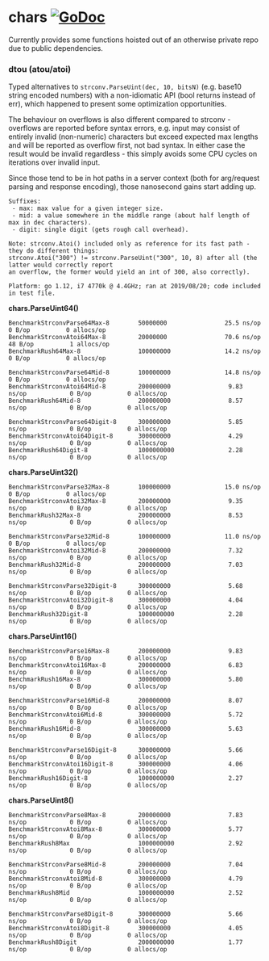 # chars [![GoDoc](https://godoc.org/github.com/muyo/rush/chars?status.svg)](https://godoc.org/github.com/muyo/rush/chars) 

Currently provides some functions hoisted out of an otherwise private repo due to public dependencies.

### dtou (atou/atoi)

Typed alternatives to `strconv.ParseUint(dec, 10, bitsN)` (e.g. base10 string encoded numbers) with a non-idiomatic 
API (bool returns instead of err), which happened to present some optimization opportunities.

The behaviour on overflows is also different compared to strconv - overflows are reported before syntax errors, e.g. 
input may consist of entirely invalid (non-numeric) characters but exceed expected max lengths and will be reported as 
overflow first, not bad syntax. In either case the result would be invalid regardless - this simply avoids some CPU 
cycles on iterations over invalid input.

Since those tend to be in hot paths in a server context (both for arg/request parsing and response encoding),
those nanosecond gains start adding up.

```
Suffixes:
 - max: max value for a given integer size.
 - mid: a value somewhere in the middle range (about half length of max in dec characters).
 - digit: single digit (gets rough call overhead).

Note: strconv.Atoi() included only as reference for its fast path - they do different things: 
strconv.Atoi("300") != strconv.ParseUint("300", 10, 8) after all (the latter would correctly report 
an overflow, the former would yield an int of 300, also correctly).

Platform: go 1.12, i7 4770k @ 4.4GHz; ran at 2019/08/20; code included in test file.
```

**chars.ParseUint64()**
```
BenchmarkStrconvParse64Max-8        50000000                25.5 ns/op             0 B/op          0 allocs/op
BenchmarkStrconvAtoi64Max-8         20000000                70.6 ns/op            48 B/op          1 allocs/op
BenchmarkRush64Max-8                100000000               14.2 ns/op             0 B/op          0 allocs/op

BenchmarkStrconvParse64Mid-8        100000000               14.8 ns/op             0 B/op          0 allocs/op
BenchmarkStrconvAtoi64Mid-8         200000000                9.83 ns/op            0 B/op          0 allocs/op
BenchmarkRush64Mid-8                200000000                8.57 ns/op            0 B/op          0 allocs/op

BenchmarkStrconvParse64Digit-8      300000000                5.85 ns/op            0 B/op          0 allocs/op
BenchmarkStrconvAtoi64Digit-8       300000000                4.29 ns/op            0 B/op          0 allocs/op
BenchmarkRush64Digit-8              1000000000               2.28 ns/op            0 B/op          0 allocs/op
```
**chars.ParseUint32()**
```
BenchmarkStrconvParse32Max-8        100000000               15.0 ns/op             0 B/op          0 allocs/op
BenchmarkStrconvAtoi32Max-8         200000000                9.35 ns/op            0 B/op          0 allocs/op
BenchmarkRush32Max-8                200000000                8.53 ns/op            0 B/op          0 allocs/op

BenchmarkStrconvParse32Mid-8        100000000               11.0 ns/op             0 B/op          0 allocs/op
BenchmarkStrconvAtoi32Mid-8         200000000                7.32 ns/op            0 B/op          0 allocs/op
BenchmarkRush32Mid-8                200000000                7.03 ns/op            0 B/op          0 allocs/op

BenchmarkStrconvParse32Digit-8      300000000                5.68 ns/op            0 B/op          0 allocs/op
BenchmarkStrconvAtoi32Digit-8       300000000                4.04 ns/op            0 B/op          0 allocs/op
BenchmarkRush32Digit-8              1000000000               2.28 ns/op            0 B/op          0 allocs/op
```
**chars.ParseUint16()**
```
BenchmarkStrconvParse16Max-8        200000000                9.83 ns/op            0 B/op          0 allocs/op
BenchmarkStrconvAtoi16Max-8         200000000                6.83 ns/op            0 B/op          0 allocs/op
BenchmarkRush16Max-8                300000000                5.80 ns/op            0 B/op          0 allocs/op

BenchmarkStrconvParse16Mid-8        200000000                8.07 ns/op            0 B/op          0 allocs/op
BenchmarkStrconvAtoi6Mid-8          300000000                5.72 ns/op            0 B/op          0 allocs/op
BenchmarkRush16Mid-8                300000000                5.63 ns/op            0 B/op          0 allocs/op

BenchmarkStrconvParse16Digit-8      300000000                5.66 ns/op            0 B/op          0 allocs/op
BenchmarkStrconvAtoi16Digit-8       300000000                4.06 ns/op            0 B/op          0 allocs/op
BenchmarkRush16Digit-8              1000000000               2.27 ns/op            0 B/op          0 allocs/op
```
**chars.ParseUint8()**
```
BenchmarkStrconvParse8Max-8         200000000                7.83 ns/op            0 B/op          0 allocs/op
BenchmarkStrconvAtoi8Max-8          300000000                5.77 ns/op            0 B/op          0 allocs/op
BenchmarkRush8Max                   1000000000               2.92 ns/op            0 B/op          0 allocs/op

BenchmarkStrconvParse8Mid-8         200000000                7.04 ns/op            0 B/op          0 allocs/op
BenchmarkStrconvAtoi8Mid-8          300000000                4.79 ns/op            0 B/op          0 allocs/op
BenchmarkRush8Mid                   1000000000               2.52 ns/op            0 B/op          0 allocs/op

BenchmarkStrconvParse8Digit-8       300000000                5.66 ns/op            0 B/op          0 allocs/op
BenchmarkStrconvAtoi8Digit-8        300000000                4.05 ns/op            0 B/op          0 allocs/op
BenchmarkRush8Digit                 2000000000               1.77 ns/op            0 B/op          0 allocs/op
```